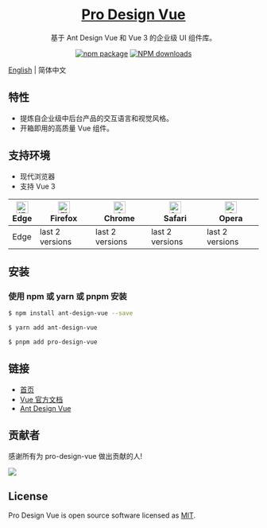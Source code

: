 
<h1 align="center">
  <a href="https://www.antdv.com/" target="_blank">Pro Design Vue</a>
</h1>

<div align="center">

基于 Ant Design Vue 和 Vue 3 的企业级 UI 组件库。

[![npm package](https://img.shields.io/npm/v/pro-design-vue.svg?style=flat-square)](https://www.npmjs.org/package/pro-design-vue) [![NPM downloads](http://img.shields.io/npm/dm/pro-design-vue.svg?style=flat-square)](http://www.npmtrends.com/pro-design-vue) 

</div>

[English](./README.md) | 简体中文

## 特性

- 提炼自企业级中后台产品的交互语言和视觉风格。
- 开箱即用的高质量 Vue 组件。

## 支持环境

- 现代浏览器
- 支持 Vue 3

| [<img src="https://raw.githubusercontent.com/alrra/browser-logos/master/src/edge/edge_48x48.png" alt="IE / Edge" width="24px" height="24px" />](http://godban.github.io/browsers-support-badges/)</br>Edge | [<img src="https://raw.githubusercontent.com/alrra/browser-logos/master/src/firefox/firefox_48x48.png" alt="Firefox" width="24px" height="24px" />](http://godban.github.io/browsers-support-badges/)</br>Firefox | [<img src="https://raw.githubusercontent.com/alrra/browser-logos/master/src/chrome/chrome_48x48.png" alt="Chrome" width="24px" height="24px" />](http://godban.github.io/browsers-support-badges/)</br>Chrome | [<img src="https://raw.githubusercontent.com/alrra/browser-logos/master/src/safari/safari_48x48.png" alt="Safari" width="24px" height="24px" />](http://godban.github.io/browsers-support-badges/)</br>Safari | [<img src="https://raw.githubusercontent.com/alrra/browser-logos/master/src/opera/opera_48x48.png" alt="Opera" width="24px" height="24px" />](http://godban.github.io/browsers-support-badges/)</br>Opera |
| --- | --- | --- | --- | --- |
| Edge | last 2 versions | last 2 versions | last 2 versions | last 2 versions |

## 安装

### 使用 npm 或 yarn 或 pnpm 安装

```bash
$ npm install ant-design-vue --save
```

```bash
$ yarn add ant-design-vue
```

```bash
$ pnpm add pro-design-vue
```


## 链接

- [首页](https://github.com/pro-design-vue)
- [Vue 官方文档](https://cn.vuejs.org/)
- [Ant Design Vue](https://www.antdv.com/)

## 贡献者

感谢所有为 pro-design-vue 做出贡献的人!

<a href="https://github.com/pro-design-vue/pro-design/graphs/contributors">
  <img src="https://contrib.rocks/image?repo=pro-design-vue/pro-design&max=100&columns=15" />
</a>


## License

Pro Design Vue is open source software licensed as
[MIT](https://github.com/pro-design-vue/pro-design/blob/master/LICENSE).